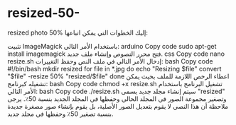 # resized-50-
resized photo 50%
إليك الخطوات التي يمكن اتباعها:

تثبيت ImageMagick باستخدام الأمر التالي:
arduino
Copy code
sudo apt-get install imagemagick
فتح محرر النصوص وإنشاء ملف جديد.
css
Copy code
nano resize.sh
إدخال الأمر التالي في ملف النص وحفظ التغييرات:
bash
Copy code
#!/bin/bash
mkdir resized
for file in *.jpg
do
    echo "Resizing $file"
    convert "$file" -resize 50% "resized/$file"
done
اعطاء الرخص اللازمة للملف بحيث يمكن تشغيله كبرنامج:
bash
Copy code
chmod +x resize.sh
تشغيل البرنامج باستخدام الأمر التالي:
bash
Copy code
./resize.sh
سيتم إنشاء مجلد جديد يسمى "resized" وتصغير مجموعة الصور في المجلد الحالي وحفظها في المجلد الجديد بنسبة 50٪.
يرجى ملاحظة أن هذا النصي لا يقوم بتعديل الصور الأصلية، بل يقوم بإنشاء صور مصغرة جديدة بنسبة تصغير 50٪ وحفظها في مجلد جديد.
